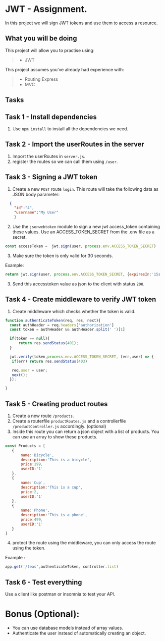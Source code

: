 # JWT - Assignment. 

In this project we will sign JWT tokens and use them to access a resource. 

## What you will be doing

This project will allow you to practise using:

> - JWT 


This project assumes you've already had experience with:

> - Routing Express
> - MVC 


## Tasks

## Task 1 - Install dependencies 
  1. Use `npm install` to install all the dependencies we need. 

## Task 2 - Import the userRoutes in the server

  1. Import the userRoutes in `server.js`.
  2. register the routes so we can call them using `/user`.

## Task 3 - Signing a JWT token
   1. Create a new `POST` route `login`. This route will take the following data as JSON body parameter: 
```json
  {
    "id":"4",
    "username":"My User"
    }
   ```
   2. Use the `jsonwebtoken` module to sign a new jwt access_token containing these values. Use an ACCESS_TOKEN_SECRET from the .env file as a secret. 
```javascript
const accessToken =  jwt.sign(user, process.env.ACCESS_TOKEN_SECRET)
   ```

   3. Make sure the token is only valid for 30 seconds. 

   Example: 
   ```javascript
   return jwt.sign(user, process.env.ACCESS_TOKEN_SECRET, {expiresIn:'15s'})
   ```
  
   3. Send this accesstoken value as json to the client with status `200`.


## Task 4 - Create middleware to verify JWT token
 1. Create middleware which checks whether the token is valid.
 
 ```javascript
function authenticateToken(req, res, next){
   const authHeader = req.headers['authorization']
   const token = authHeader && authHeader.split(' ')[1]

   if(token == null){
       return res.sendStatus(401);
   }

   jwt.verify(token,process.env.ACCESS_TOKEN_SECRET, (err,user) => {
    if(err) return res.sendStatus(403)

    req.user = user;
    next();
   });

}
   ```

   ## Task 5 - Creating product routes
   1. Create a new route `/products`. 
   2. Create a routerfile `productRoutes.js` and a controllerfile `/productController.js` accordingly. (optional)
   3. Inside this route you can return a json object with a list of products. You can use an array to show these products. 


 ```javascript
const Products = [
    {
        name:'Bicycle',
        description:'This is a bicycle',
        price:199,
        userID:'1'
    },
    {
        name:'Cup',
        description:'This is a cup',
        price:2,
        userID:'1'
    },
    {
        name:'Phone',
        description:'This is a phone',
        price:499,
        userID:'1'
    }
]
 ```
 4. protect the route using the middleware, you can only access the route using the token. 

 Example :

 ```javascript
app.get('/teas',authenticateToken, controller.list)
  ```


## Task 6 - Test everything
Use a client like postman or insomnia to test your API. 

  

# Bonus (Optional):
- You can use database models instead of array values.
- Authenticate the user instead of automatically creating an object. 





